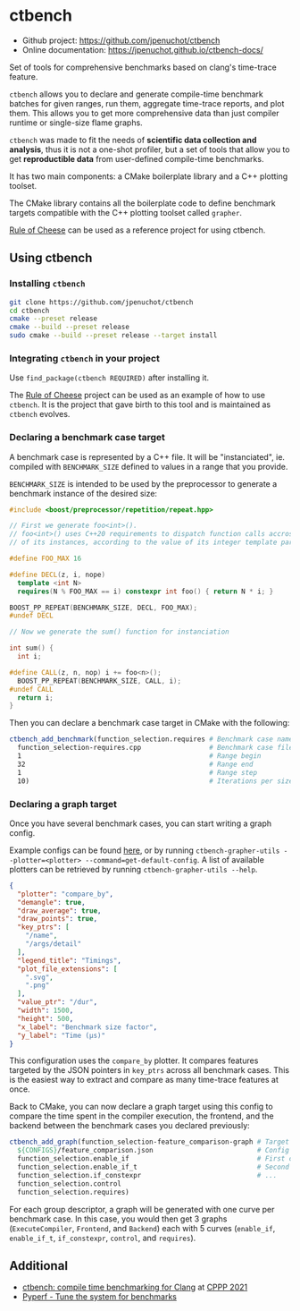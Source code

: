 # ctbench

- Github project: https://github.com/jpenuchot/ctbench
- Online documentation: https://jpenuchot.github.io/ctbench-docs/

Set of tools for comprehensive benchmarks based on clang's time-trace feature.

`ctbench` allows you to declare and generate compile-time benchmark batches for
given ranges, run them, aggregate time-trace reports, and plot them.
This allows you to get more comprehensive data than just compiler runtime
or single-size flame graphs.

`ctbench` was made to fit the needs of **scientific data collection
and analysis**, thus it is not a one-shot profiler, but a set of tools that
allow you to get **reproductible data** from user-defined compile-time
benchmarks.

It has two main components: a CMake boilerplate library and a C++ plotting
toolset.

The CMake library contains all the boilerplate code to define benchmark targets
compatible with the C++ plotting toolset called `grapher`.

[Rule of Cheese](https://github.com/jpenuchot/rule-of-cheese) can be used as a
reference project for using ctbench.

## Using ctbench

### Installing `ctbench`

```sh
git clone https://github.com/jpenuchot/ctbench
cd ctbench
cmake --preset release
cmake --build --preset release
sudo cmake --build --preset release --target install
```

### Integrating `ctbench` in your project

Use `find_package(ctbench REQUIRED)` after installing it.

The [Rule of Cheese](https://github.com/JPenuchot/rule-of-cheese) project can be
used as an example of how to use `ctbench`. It is the project that gave birth to
this tool and is maintained as `ctbench` evolves.

### Declaring a benchmark case target

A benchmark case is represented by a C++ file. It will be "instanciated", ie.
compiled with `BENCHMARK_SIZE` defined to values in a range that you provide.

`BENCHMARK_SIZE` is intended to be used by the preprocessor to generate a
benchmark instance of the desired size:

```cpp
#include <boost/preprocessor/repetition/repeat.hpp>

// First we generate foo<int>().
// foo<int>() uses C++20 requirements to dispatch function calls accross 16
// of its instances, according to the value of its integer template parameter.

#define FOO_MAX 16

#define DECL(z, i, nope)                                                       \
  template <int N>                                                             \
  requires(N % FOO_MAX == i) constexpr int foo() { return N * i; }

BOOST_PP_REPEAT(BENCHMARK_SIZE, DECL, FOO_MAX);
#undef DECL

// Now we generate the sum() function for instanciation

int sum() {
  int i;

#define CALL(z, n, nop) i += foo<n>();
  BOOST_PP_REPEAT(BENCHMARK_SIZE, CALL, i);
#undef CALL
  return i;
}
```

Then you can declare a benchmark case target in CMake with the following:

```cmake
ctbench_add_benchmark(function_selection.requires # Benchmark case name
  function_selection-requires.cpp                 # Benchmark case file
  1                                               # Range begin
  32                                              # Range end
  1                                               # Range step
  10)                                             # Iterations per size
```

### Declaring a graph target

Once you have several benchmark cases, you can start writing a graph config.

Example configs can be found [here](
https://github.com/JPenuchot/ctbench/tree/main/grapher/configs), or by running
`ctbench-grapher-utils --plotter=<plotter> --command=get-default-config`. A list
of available plotters can be retrieved by running
`ctbench-grapher-utils --help`.

```json
{
  "plotter": "compare_by",
  "demangle": true,
  "draw_average": true,
  "draw_points": true,
  "key_ptrs": [
    "/name",
    "/args/detail"
  ],
  "legend_title": "Timings",
  "plot_file_extensions": [
    ".svg",
    ".png"
  ],
  "value_ptr": "/dur",
  "width": 1500,
  "height": 500,
  "x_label": "Benchmark size factor",
  "y_label": "Time (µs)"
}
```

This configuration uses the `compare_by` plotter. It compares features targeted
by the JSON pointers in `key_ptrs` across all benchmark cases. This is the
easiest way to extract and compare as many time-trace features at once.

Back to CMake, you can now declare a graph target using this config to compare
the time spent in the compiler execution, the frontend, and the backend between
the benchmark cases you declared previously:

```cmake
ctbench_add_graph(function_selection-feature_comparison-graph # Target name
  ${CONFIGS}/feature_comparison.json                          # Config
  function_selection.enable_if                                # First case
  function_selection.enable_if_t                              # Second case
  function_selection.if_constexpr                             # ...
  function_selection.control
  function_selection.requires)
```

For each group descriptor, a graph will be generated with one curve
per benchmark case. In this case, you would then get 3 graphs
(`ExecuteCompiler`, `Frontend`, and `Backend`) each with 5 curves (`enable_if`,
`enable_if_t`, `if_constexpr`, `control`, and `requires`).

## Additional

- [ctbench: compile time benchmarking for Clang](
  https://www.youtube.com/watch?v=1RZY6skM0Rc) at [CPPP 2021](
  https://cppp.fr/schedule2021/)
- [Pyperf - Tune the system for benchmarks](
  https://pyperf.readthedocs.io/en/latest/system.html)
